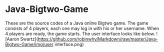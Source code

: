 # Java-Bigtwo-Game
These are the source codes of a Java online Bigtwo game. The game consists of 4 players, each one may log in with his or her username. When 4 players are ready, the game starts. The user interface looks like below.
![Aaron Swartz](https://github.com/robinwhy/Markdown/raw/master/Java-Bigtwo-Game/img/user interface.png)
